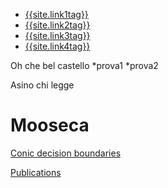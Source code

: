 <nav class="nav1">
  <ul class="list  list--nav">
    <li class="first-active" >
        <a href="{{site.link1url}}">{{site.link1tag}}</a>
      </li>
      <li class="pr" >
        <a href="{{site.link2url}}">{{site.link2tag}}</a>
      </li>
      <li class="pr" >
        <a href="{{site.link1url}}">{{site.link3tag}}</a>
      </li>
      <li  class="pr">
        <a  href="{{site.link1url}}">{{site.link4tag}}</a>
      </li>
  </ul>
 </nav> 


Oh che bel castello 
*prova1
*prova2

Asino chi legge

# Mooseca

[Conic decision boundaries](https://filianto.shinyapps.io/conics)


[Publications](publications)
